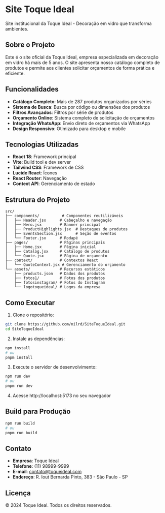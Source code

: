 # Site Toque Ideal

Site institucional da Toque Ideal - Decoração em vidro que transforma ambientes.

## Sobre o Projeto

Este é o site oficial da Toque Ideal, empresa especializada em decoração em vidro há mais de 5 anos. O site apresenta nosso catálogo completo de produtos e permite aos clientes solicitar orçamentos de forma prática e eficiente.

## Funcionalidades

- **Catálogo Completo**: Mais de 287 produtos organizados por séries
- **Sistema de Busca**: Busca por código ou dimensões dos produtos
- **Filtros Avançados**: Filtros por série de produtos
- **Orçamento Online**: Sistema completo de solicitação de orçamentos
- **Integração WhatsApp**: Envio direto de orçamentos via WhatsApp
- **Design Responsivo**: Otimizado para desktop e mobile

## Tecnologias Utilizadas

- **React 18**: Framework principal
- **Vite**: Build tool e dev server
- **Tailwind CSS**: Framework de CSS
- **Lucide React**: Ícones
- **React Router**: Navegação
- **Context API**: Gerenciamento de estado

## Estrutura do Projeto

```
src/
├── components/          # Componentes reutilizáveis
│   ├── Header.jsx      # Cabeçalho e navegação
│   ├── Hero.jsx        # Banner principal
│   ├── ProductHighlights.jsx  # Destaques de produtos
│   ├── EventsSection.jsx      # Seção de eventos
│   └── Footer.jsx      # Rodapé
├── pages/              # Páginas principais
│   ├── Home.jsx        # Página inicial
│   ├── Catalog.jsx     # Catálogo de produtos
│   └── Quote.jsx       # Página de orçamento
├── context/            # Contextos React
│   └── QuoteContext.jsx # Gerenciamento do orçamento
└── assets/             # Recursos estáticos
    ├── products.json   # Dados dos produtos
    ├── fotos1/         # Fotos dos produtos
    ├── fotosinstagram/ # Fotos do Instagram
    └── logotoqueideal/ # Logos da empresa
```

## Como Executar

1. Clone o repositório:
```bash
git clone https://github.com/nilrd/SiteToqueIdeal.git
cd SiteToqueIdeal
```

2. Instale as dependências:
```bash
npm install
# ou
pnpm install
```

3. Execute o servidor de desenvolvimento:
```bash
npm run dev
# ou
pnpm run dev
```

4. Acesse http://localhost:5173 no seu navegador

## Build para Produção

```bash
npm run build
# ou
pnpm run build
```

## Contato

- **Empresa**: Toque Ideal
- **Telefone**: (11) 98999-9999
- **E-mail**: contato@toqueideal.com
- **Endereço**: R. Iout Bernarda Pinto, 383 - São Paulo - SP

## Licença

© 2024 Toque Ideal. Todos os direitos reservados.

